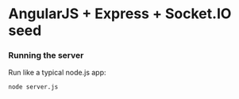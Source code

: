 # AngularJS + Express + Socket.IO seed

### Running the server

Run like a typical node.js app:

    node server.js